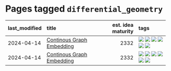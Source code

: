 # Pages tagged `differential_geometry`

|last_modified|title|est. idea maturity|tags
|:---|:---|---:|:---|
|2024-04-14|[Continous Graph Embedding](../semantic_space_geometry.md)|2332|[![](https://img.shields.io/badge/tag-differential_geometry-c92725)](../tags/differential_geometry.md) [![](https://img.shields.io/badge/tag-experimental-496a1)](../tags/experimental.md) [![](https://img.shields.io/badge/tag-gnn-43d799)](../tags/gnn.md) [![](https://img.shields.io/badge/tag-ricci_tensor-d548d8)](../tags/ricci_tensor.md) [![](https://img.shields.io/badge/tag-riemannian_geometry-98b52b)](../tags/riemannian_geometry.md) [![](https://img.shields.io/badge/tag-topology-7fe3bd)](../tags/topology.md)|
|2024-04-14|[Continous Graph Embedding](../continuous_graph_embedding.md)|2332|[![](https://img.shields.io/badge/tag-differential_geometry-c92725)](../tags/differential_geometry.md) [![](https://img.shields.io/badge/tag-experimental-496a1)](../tags/experimental.md) [![](https://img.shields.io/badge/tag-gnn-43d799)](../tags/gnn.md) [![](https://img.shields.io/badge/tag-ricci_tensor-d548d8)](../tags/ricci_tensor.md) [![](https://img.shields.io/badge/tag-riemannian_geometry-98b52b)](../tags/riemannian_geometry.md) [![](https://img.shields.io/badge/tag-topology-7fe3bd)](../tags/topology.md)|